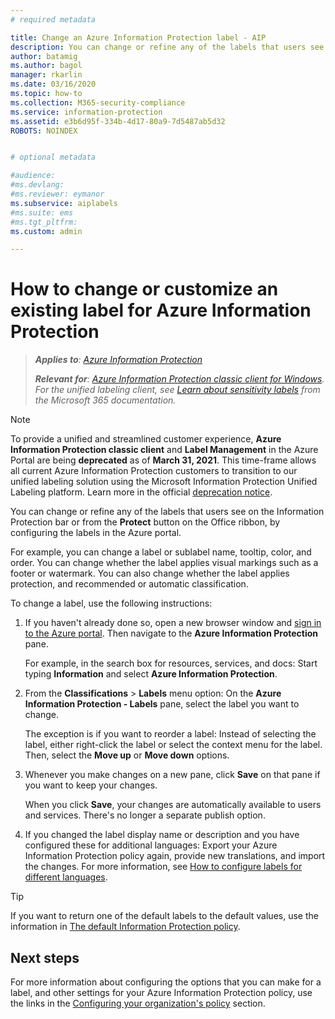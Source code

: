 ```yaml
---
# required metadata

title: Change an Azure Information Protection label - AIP
description: You can change or refine any of the labels that users see on the Information Protection bar, by configuring them in the Azure Information Protection policy.
author: batamig
ms.author: bagol
manager: rkarlin
ms.date: 03/16/2020
ms.topic: how-to
ms.collection: M365-security-compliance
ms.service: information-protection
ms.assetid: e3b6d95f-334b-4d17-80a9-7d5487ab5d32
ROBOTS: NOINDEX


# optional metadata

#audience:
#ms.devlang:
#ms.reviewer: eymanor
ms.subservice: aiplabels
#ms.suite: ems
#ms.tgt_pltfrm:
ms.custom: admin

---
```


# How to change or customize an existing label for Azure Information Protection

>***Applies to**: [Azure Information Protection](https://azure.microsoft.com/pricing/details/information-protection)*
>
>***Relevant for**: [Azure Information Protection classic client for Windows](faqs.md#whats-the-difference-between-the-azure-information-protection-classic-and-unified-labeling-clients). For the unified labeling client, see [Learn about sensitivity labels](/microsoft-365/compliance/sensitivity-labels) from the Microsoft 365 documentation.*

> [!NOTE] 
> To provide a unified and streamlined customer experience, **Azure Information Protection classic client** and **Label Management** in the Azure Portal are being **deprecated** as of **March 31, 2021**. This time-frame allows all current Azure Information Protection customers to transition to our unified labeling solution using the Microsoft Information Protection Unified Labeling platform. Learn more in the official [deprecation notice](https://aka.ms/aipclassicsunset).

You can change or refine any of the labels that users see on the Information Protection bar or from the **Protect** button on the Office ribbon, by configuring the labels in the Azure portal.

For example, you can change a label or sublabel name, tooltip, color, and order. You can change whether the label applies visual markings such as a footer or watermark. You can also change whether the label applies protection, and recommended or automatic classification.

To change a label, use the following instructions:

1. If you haven't already done so, open a new browser window and [sign in to the Azure portal](configure-policy.md#signing-in-to-the-azure-portal). Then navigate to the **Azure Information Protection** pane. 
    
    For example, in the search box for resources, services, and docs: Start typing **Information** and select **Azure Information Protection**.

2. From the **Classifications** > **Labels** menu option: On the **Azure Information Protection - Labels** pane, select the label you want to change.

    The exception is if you want to reorder a label: Instead of selecting the label, either right-click the label or select the context menu for the label. Then, select the **Move up** or **Move down** options.

3. Whenever you make changes on a new pane, click **Save** on that pane if you want to keep your changes.
    
    When you click **Save**, your changes are automatically available to users and services. There's no longer a separate publish option.

4. If you changed the label display name or description and you have configured these for additional languages: Export your Azure Information Protection policy again, provide new translations, and import the changes. For more information, see [How to configure labels for different languages](configure-policy-languages.md).

> [!TIP]
>If you want to return one of the default labels to the default values, use the information in [The default Information Protection policy](configure-policy-default.md).

## Next steps

For more information about configuring the options that you can make for a label, and other settings for your Azure Information Protection policy, use the links in the [Configuring your organization's policy](configure-policy.md#configuring-your-organizations-policy) section.



